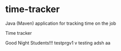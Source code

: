 # time-tracker
Java (Maven) application for tracking time on the job

Time tracker

Good Night Students!!! testprgv1
v
testing
adsh
aa
